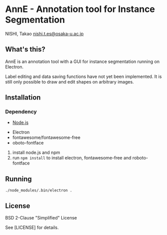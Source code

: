 # AnnE - Annotation tool for Instance Segmentation

NISHI, Takao <nishi.t.es@osaka-u.ac.jp>

## What's this?

AnnE is an annotation tool  with a GUI for instance segmentation running on Electron.

Label editing and data saving functions have not yet been implemented.
It is still only possible to draw and edit shapes on arbitrary images.

## Installation
### Dependency

 + [Node.js](https://nodejs.org/)
  * Electron
  * fontawesome/fontawesome-free
  * oboto-fontface


1. install node.js and npm
2. run `npm install` to install electron, fontawesome-free and roboto-fontface

## Running
 `./node_modules/.bin/electron .`


## License

BSD 2-Clause "Simplified" License

See [LICENSE] for details.
